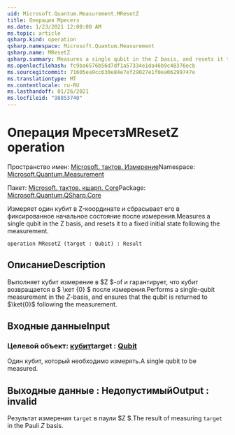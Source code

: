 ```yaml
---
uid: Microsoft.Quantum.Measurement.MResetZ
title: Операция Мресетз
ms.date: 1/23/2021 12:00:00 AM
ms.topic: article
qsharp.kind: operation
qsharp.namespace: Microsoft.Quantum.Measurement
qsharp.name: MResetZ
qsharp.summary: Measures a single qubit in the Z basis, and resets it to a fixed initial state following the measurement.
ms.openlocfilehash: fc9ba6576b56d7df1a57334e1da46b9c48376ecb
ms.sourcegitcommit: 71605ea9cc630e84e7ef29027e1f0ea06299747e
ms.translationtype: MT
ms.contentlocale: ru-RU
ms.lasthandoff: 01/26/2021
ms.locfileid: "98853740"
---
```

# <a name="mresetz-operation"></a><span data-ttu-id="ed9ba-102">Операция Мресетз</span><span class="sxs-lookup"><span data-stu-id="ed9ba-102">MResetZ operation</span></span>

<span data-ttu-id="ed9ba-103">Пространство имен: [Microsoft. тактов. Измерение](xref:Microsoft.Quantum.Measurement)</span><span class="sxs-lookup"><span data-stu-id="ed9ba-103">Namespace: [Microsoft.Quantum.Measurement](xref:Microsoft.Quantum.Measurement)</span></span>

<span data-ttu-id="ed9ba-104">Пакет: [Microsoft. тактов. кшарп. Core](https://nuget.org/packages/Microsoft.Quantum.QSharp.Core)</span><span class="sxs-lookup"><span data-stu-id="ed9ba-104">Package: [Microsoft.Quantum.QSharp.Core](https://nuget.org/packages/Microsoft.Quantum.QSharp.Core)</span></span>


<span data-ttu-id="ed9ba-105">Измеряет один кубит в Z-координате и сбрасывает его в фиксированное начальное состояние после измерения.</span><span class="sxs-lookup"><span data-stu-id="ed9ba-105">Measures a single qubit in the Z basis, and resets it to a fixed initial state following the measurement.</span></span>

```qsharp
operation MResetZ (target : Qubit) : Result
```


## <a name="description"></a><span data-ttu-id="ed9ba-106">Описание</span><span class="sxs-lookup"><span data-stu-id="ed9ba-106">Description</span></span>

<span data-ttu-id="ed9ba-107">Выполняет кубит измерение в $Z $-of и гарантирует, что кубит возвращается в $ \кет {0} $ после измерения.</span><span class="sxs-lookup"><span data-stu-id="ed9ba-107">Performs a single-qubit measurement in the $Z$-basis, and ensures that the qubit is returned to $\ket{0}$ following the measurement.</span></span>

## <a name="input"></a><span data-ttu-id="ed9ba-108">Входные данные</span><span class="sxs-lookup"><span data-stu-id="ed9ba-108">Input</span></span>

### <a name="target--qubit"></a><span data-ttu-id="ed9ba-109">Целевой объект: [кубит](xref:microsoft.quantum.lang-ref.qubit)</span><span class="sxs-lookup"><span data-stu-id="ed9ba-109">target : [Qubit](xref:microsoft.quantum.lang-ref.qubit)</span></span>

<span data-ttu-id="ed9ba-110">Один кубит, который необходимо измерять.</span><span class="sxs-lookup"><span data-stu-id="ed9ba-110">A single qubit to be measured.</span></span>



## <a name="output--__invalidresult__"></a><span data-ttu-id="ed9ba-111">Выходные данные __: <Result> Недопустимый__</span><span class="sxs-lookup"><span data-stu-id="ed9ba-111">Output : __invalid<Result>__</span></span>

<span data-ttu-id="ed9ba-112">Результат измерения `target` в паули $Z $.</span><span class="sxs-lookup"><span data-stu-id="ed9ba-112">The result of measuring `target` in the Pauli $Z$ basis.</span></span>